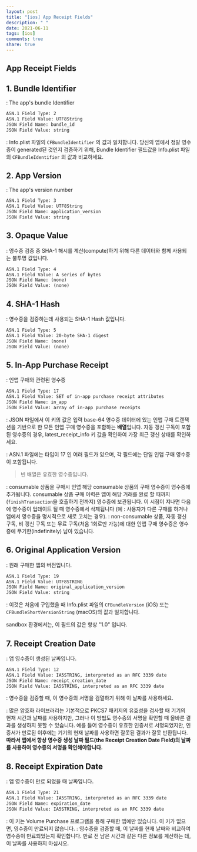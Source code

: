 ```yaml
---
layout: post
title: "[ios] App Receipt Fields"
description: " "
date: 2021-06-11
tags: [ios]
comments: true
share: true
---
```


## App Receipt Fields

## 1. Bundle Identifier

: The app's bundle Identifier

```markdown
ASN.1 Field Type: 2 
ASN.1 Field Value: UTF8String
JSON Field Name: bundle_id
JSON Field Value: string
```

: Info.plist 파일의 `CFBundleIdentifier` 의 값과 일치합니다. 당신의 앱에서 정말 영수증이 generated된 것인지 검증하기 위해, Bundle Identifier 필드값을 Info.plist 파일의 `CFBundleIdentifier` 의 값과 비교하세요.

## 2. App Version

: The app's version number

```markdown
ASN.1 Field Type: 3 
ASN.1 Field Value: UTF8String
JSON Field Name: application_version
JSON Field Value: string
```

## 3. Opaque Value

: 영수증 검증 중 SHA-1 해시를 계산(compute)하기 위해 다른 데이터와 함께 사용되는 불투명 값입니다.

```markdown
ASN.1 Field Type: 4
ASN.1 Field Value: A series of bytes
JSON Field Name: (none)
JSON Field Value: (none)
```

## 4. SHA-1 Hash

: 영수증을 검증하는데 사용되는 SHA-1 Hash 값입니다.

```markdown
ASN.1 Field Type: 5 
ASN.1 Field Value: 20-byte SHA-1 digest
JSON Field Name: (none)
JSON Field Value: (none)
```

## 5. In-App Purchase Receipt

: 인앱 구매와 관련된 영수증

```markdown
ASN.1 Field Type: 17 
ASN.1 Field Value: SET of in-app purchase receipt attributes
JSON Field Name: in_app
JSON Field Value: array of in-app purchase receipts
```

: JSON 파일에서 이 키의 값은 입력 base-64 영수증 데이터에 있는 인앱 구매 트랜잭션을 기반으로 한 모든 인앱 구매 영수증을 포함하는 **배열**입니다. 자동 갱신 구독이 포함 된 영수증의 경우, latest_receipt_info 키 값을 확인하여 가장 최근 갱신 상태를 확인하세요.

: ASN.1 파일에는 타입이 17 인 여러 필드가 있으며, 각 필드에는 단일 인앱 구매 영수증이 포함됩니다.

> 빈 배열은 유효한 영수증입니다.

: consumable 상품을 구매시 인앱 해당 consumable 상품의 구매 영수증이 영수증에 추가됩니다. consumable 상품 구매 이력은 앱이 해당 거래를 완료 할 때까지(`finishTransaction`을 호출하기 전까지) 영수증에 보관됩니다. 이 시점이 지나면 다음에 영수증이 업데이트 될 때 영수증에서 삭제됩니다 (예 : 사용자가 다른 구매를 하거나 앱에서 영수증을 명시적으로 새로 고치는 경우).
: non-consumable 상품, 자동 갱신 구독, 비 갱신 구독 또는 무료 구독(처음 1회로만 가능)에 대한 인앱 구매 영수증은 영수증에 무기한(indefinitely) 남아 있습니다.

## 6. Original Application Version

: 원래 구매한 앱의 버전입니다.

```markdown
ASN.1 Field Type: 19
ASN.1 Field Value: UTF8STRING
JSON Field Name: original_application_version
JSON Field Value: string
```

: 이것은 처음에 구입했을 때 Info.plist 파일의 `CFBundleVersion` (iOS) 또는 `CFBundleShortVersionString` (macOS)의 값과 일치합니다.

sandbox 환경에서는, 이 필드의 값은 항상 "1.0" 입니다.

## 7. Receipt Creation Date

: 앱 영수증이 생성된 날짜입니다.

```markdown
ASN.1 Field Type: 12 
ASN.1 Field Value: IA5STRING, interpreted as an RFC 3339 date 
JSON Field Name: receipt_creation_date 
JSON Field Value: IA5STRING, interpreted as an RFC 3339 date
```

: 영수증을 검증할 때, 이 영수증의 서명을 검열하기 위해 이 날짜를 사용하세요.

: 많은 암호화 라이브러리는 기본적으로 PKCS7 패키지의 유효성을 검사할 때 기기의 현재 시간과 날짜를 사용하지만, 그러나 이 방법도 영수증의 서명을 확인할 때 올바른 결과를 생성하지 못할 수 있습니다. 예를 들어 영수증이 유효한 인증서로 서명되었지만, 인증서가 만료된 이후에는 기기의 현재 날짜를 사용하면 잘못된 결과가 잘못 반환됩니다. **따라서 앱에서 항상 영수증 생성 날짜 필드(the Receipt Creation Date Field)의 날짜를 사용하여 영수증의 서명을 확인해야합니다.**

## 8. Receipt Expiration Date

: 앱 영수증이 만료 되었을 때 날짜입니다.

```markdown
ASN.1 Field Type: 21 
ASN.1 Field Value: IA5STRING, interpreted as an RFC 3339 date 
JSON Field Name: expiration_date 
JSON Field Value: IA5STRING, interpreted as an RFC 3339 date
```

: 이 키는 Volume Purchase 프로그램을 통해 구매한 앱에만 있습니다. 이 키가 없으면, 영수증이 만료되지 않습니다.
: 영수증을 검증할 때, 이 날짜를 현재 날짜와 비교하여 영수증이 만료되었는지 확인합니다. 만료 전 남은 시간과 같은 다른 정보를 계산하는 데, 이 날짜를 사용하지 마십시오.